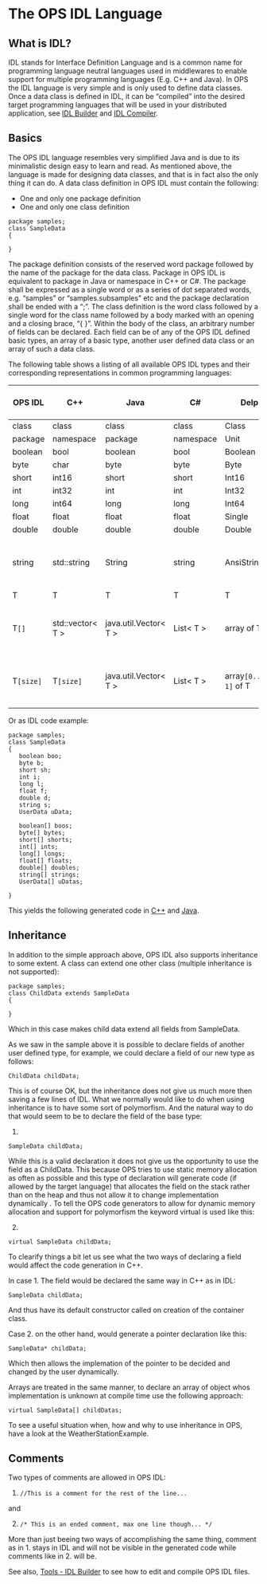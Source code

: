 # The OPS IDL Language #
## What is IDL? ##
IDL stands for Interface Definition Language and is a common name for programming language neutral languages used in middlewares to enable support for multiple programming languages (E.g. C++ and Java). In OPS the IDL language is very simple and is only used to define data classes. Once a data class is defined in IDL, it can be “compiled” into the desired target programming languages that will be used in your distributed application, see [IDL Builder](IDLCompilerTutorial.md) and [IDL Compiler](IDLCommandlineCompiler.md).

## Basics ##
The OPS IDL language resembles very simplified Java and is due to its minimalistic design easy to learn and read. As mentioned above, the language is made for designing data classes, and that is in fact also the only thing it can do. A data class definition in OPS IDL must contain the following:

  * One and only one package definition
  * One and only one class definition

```
package samples;
class SampleData
{

}
```

The package definition consists of the reserved word package followed by the name of the package for the data class. Package in OPS IDL is equivalent to package in Java or namespace in C++ or C#. The package shall be expressed as a single word or as a series of dot separated words, e.g. “samples” or “samples.subsamples” etc and the package declaration shall be ended with a “;”.
The class definition is the word class followed by a single word for the class name followed by a body marked with an opening and a closing brace, “{     }”. Within the body of the class, an arbitrary number of fields can be declared. Each field can be of any of the OPS IDL defined basic types, an array of a basic type, another user defined data class or an array of such a data class.

The following table shows a listing of all available OPS IDL types and their corresponding  representations in common programming languages:

| OPS IDL | C++ | Java | C#  | Delphi | Serialized on the network |
| ------- | --- | ---- | --- | ------ | ------------------------- |
| class   | class | class | class | Class | -                    |
| package | namespace | package | namespace | Unit | -          |
| boolean | bool | boolean | bool | Boolean | 1 byte                   |
| byte    | char | byte | byte | Byte | 1  byte                  |
| short   | int16 | short | short | Int16 | 2 bytes                  |
| int     | int32 | int | int | Int32 | 4 bytes                  |
| long    | int64 | long| long | Int64 | 8 bytes                  |
| float   | float | float| float | Single | 4 byte                   |
| double  | double | double | double | Double | 8 bytes                  |
| string  | std::string | String | string | AnsiString | 4 bytes (size) + 1 byte per character (8-bit) |
| T       | T  | T  | T | T | sizeof( T )              |
| T`[]` | std::vector< T > | java.util.Vector< T > | List< T > | array of T | 4 bytes (size) + sizeof( T ) per element |
| T`[size]` | T`[size]` | java.util.Vector< T > | List< T > | array`[0..size-1]` of T | 4 bytes (size) + sizeof( T ) per element |

Or as IDL code example:

```
package samples;
class SampleData
{
   boolean boo;
   byte b;
   short sh;
   int i;
   long l;
   float f;
   double d;
   string s;
   UserData uData;

   boolean[] boos;
   byte[] bytes;
   short[] shorts;
   int[] ints;
   long[] longs;
   float[] floats;
   double[] doubles;
   string[] strings;
   UserData[] uDatas;

}
```

This yields the following generated code in [C++](SampleDataCpp.md) and [Java](SampleDataJava.md).

## Inheritance ##

In addition to the simple approach above, OPS IDL also supports inheritance to some extent. A class can extend one other class (multiple inheritance is not supported):

```
package samples;
class ChildData extends SampleData
{

}
```

Which in this case makes child data extend all fields from SampleData.

As we saw in the sample above it is possible to declare fields of another user defined type, for example, we could declare a field of our new type as follows:

`ChildData childData;`

This is of course OK, but the inheritance does not give us much more then saving a few lines of IDL.
What we normally would like to do when using inheritance is to have some sort of polymorfism. And the natural way to do that would seem to be to declare the field of the base type:

1.
`SampleData childData;`

While this is a valid declaration it does not give us the opportunity to use the field as  a ChildData. This because OPS tries to use static memory allocation as often as possible and this type of declaration will generate code (if allowed by the target language) that allocates the field on the stack rather than on the heap and thus not allow it to change implementation dynamically .
To tell the OPS code generators to allow for dynamic memory allocation and support for polymorfism the keyword virtual is used like this:

2.
`virtual SampleData childData;`

To clearify things a bit let us see what the two ways of declaring a field would affect the code generation in C++.

In case 1. The field would be declared the same way in C++ as in IDL:

`SampleData childData;`

And thus have its default constructor called on creation of the container class.

Case 2. on the other hand, would generate a pointer declaration like this:

`SampleData* childData;`

Which then allows the implemation of the pointer to be decided and changed by the user dynamically.

Arrays are treated in the same manner, to declare an array of object whos implementation is unknown at compile time use the following approach:

`virtual SampleData[] childDatas;`

To see a useful situation when, how and why to use inheritance in OPS, have a look at the WeatherStationExample.

## Comments ##

Two types of comments are allowed in OPS IDL:

1. `//This is a comment for the rest of the line...`

and

2. `/* This is an ended comment, max one line though... */`

More than just beeing two ways of accomplishing the same thing, comment as in 1. stays in IDL and will not be visible in the generated code while comments like in 2. will be.

See also, [Tools - IDL Builder](IDLCompilerTutorial.md) to see how to edit and compile OPS IDL files.
